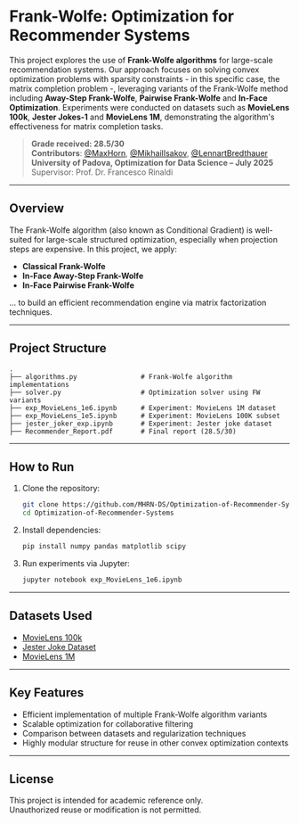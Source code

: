 # Frank-Wolfe: Optimization for Recommender Systems

This project explores the use of **Frank-Wolfe algorithms** for large-scale recommendation systems. Our approach focuses on solving convex optimization problems with sparsity constraints - in this specific case, the matrix completion problem -, leveraging variants of the Frank-Wolfe method including **Away-Step Frank-Wolfe**, **Pairwise Frank-Wolfe** and **In-Face Optimization**. Experiments were conducted on datasets such as **MovieLens 100k**, **Jester Jokes-1** and **MovieLens 1M**, demonstrating the algorithm's effectiveness for matrix completion tasks.

> **Grade received: 28.5/30**  
> **Contributors**: [@MaxHorn](https://github.com/MHRN-DS), [@MikhailIsakov](https://github.com/Mishlen337), [@LennartBredthauer](https://github.com/Lenny945)  
> **University of Padova, Optimization for Data Science – July 2025**  
> Supervisor: Prof. Dr. Francesco Rinaldi

---



## Overview

The Frank-Wolfe algorithm (also known as Conditional Gradient) is well-suited for large-scale structured optimization, especially when projection steps are expensive. In this project, we apply:

- **Classical Frank-Wolfe**
- **In-Face Away-Step Frank-Wolfe**
- **In-Face Pairwise Frank-Wolfe**

... to build an efficient recommendation engine via matrix factorization techniques.

---

## Project Structure

```
.
├── algorithms.py                # Frank-Wolfe algorithm implementations
├── solver.py                    # Optimization solver using FW variants
├── exp_MovieLens_1e6.ipynb      # Experiment: MovieLens 1M dataset
├── exp_MovieLens_1e5.ipynb      # Experiment: MovieLens 100K subset
├── jester_joker_exp.ipynb       # Experiment: Jester joke dataset
├── Recommender_Report.pdf       # Final report (28.5/30)
```

---

## How to Run

1. Clone the repository:
   ```bash
   git clone https://github.com/MHRN-DS/Optimization-of-Recommender-Systems.git
   cd Optimization-of-Recommender-Systems
   ```

2. Install dependencies:
   ```bash
   pip install numpy pandas matplotlib scipy
   ```

3. Run experiments via Jupyter:
   ```bash
   jupyter notebook exp_MovieLens_1e6.ipynb
   ```

---

## Datasets Used

- [MovieLens 100k](https://grouplens.org/datasets/movielens/)
- [Jester Joke Dataset](https://goldberg.berkeley.edu/jester-data/)
- [MovieLens 1M](https://grouplens.org/datasets/movielens/1m/)

---

## Key Features

- Efficient implementation of multiple Frank-Wolfe algorithm variants
- Scalable optimization for collaborative filtering
- Comparison between datasets and regularization techniques
- Highly modular structure for reuse in other convex optimization contexts

---

## License

This project is intended for academic reference only.  
Unauthorized reuse or modification is not permitted.
